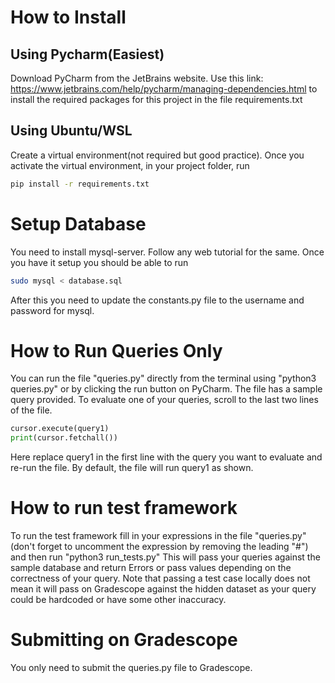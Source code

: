 # How to Install

## Using Pycharm(Easiest)

Download PyCharm from the JetBrains website. Use this link: https://www.jetbrains.com/help/pycharm/managing-dependencies.html to install the required packages for this project in the file requirements.txt

## Using Ubuntu/WSL

Create a virtual environment(not required but good practice). Once you activate the virtual environment, in your project folder, run

```bash
pip install -r requirements.txt
```

# Setup Database

You need to install mysql-server. Follow any web tutorial for the same. Once you have it setup you should be able to run

```bash
sudo mysql < database.sql
```
After this you need to update the constants.py file to the username and password for mysql.
# How to Run Queries Only

You can run the file "queries.py" directly from the terminal using "python3  queries.py" or by clicking the run button on PyCharm. The file has a sample query provided. To evaluate one of your queries, scroll to the last two lines of the file.

```python
cursor.execute(query1)
print(cursor.fetchall())
```
Here replace query1 in the first line with the query you want to evaluate and re-run the file. By default, the file will run query1 as shown.

# How to run test framework

To run the test framework fill in your expressions in the file "queries.py"(don't forget to uncomment the expression by removing the leading "#") and then run "python3 run_tests.py"
This will pass your queries against the sample database and return Errors or pass values depending on the correctness of your query. Note that passing a test case locally does not mean it will pass on Gradescope against the hidden dataset as your query could be hardcoded or have some other inaccuracy.

# Submitting on Gradescope

You only need to submit the queries.py file to Gradescope.